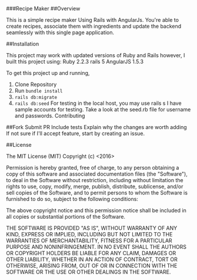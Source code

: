 ###Recipe Maker
##Overview

This is a simple recipe maker Using Rails with AngularJs. You're able to create recipes, associate them with ingredients and update the backend seamlessly with this single page application.

##Installation

This project may work with updated versions of Ruby and Rails however, I built this project using:
Ruby 2.2.3
rails 5
AngularJS 1.5.3

To get this project up and running,

1. Clone Repository
2. Run `bundle install`
3. `rails db:migrate`
4. `rails db:seed` For testing in the local host, you may use rails s I have sample accounts for testing. Take a look at the seed.rb file for username and passwords.
Contributing

##Fork
Submit PR
Include tests
Explain why the changes are worth adding
If not sure if I'll accept feature, start by creating an issue.


##License

The MIT License (MIT) Copyright (c) <2016>

Permission is hereby granted, free of charge, to any person obtaining a copy of this software and associated documentation files (the "Software"), to deal in the Software without restriction, including without limitation the rights to use, copy, modify, merge, publish, distribute, sublicense, and/or sell copies of the Software, and to permit persons to whom the Software is furnished to do so, subject to the following conditions:

The above copyright notice and this permission notice shall be included in all copies or substantial portions of the Software.

THE SOFTWARE IS PROVIDED "AS IS", WITHOUT WARRANTY OF ANY KIND, EXPRESS OR IMPLIED, INCLUDING BUT NOT LIMITED TO THE WARRANTIES OF MERCHANTABILITY, FITNESS FOR A PARTICULAR PURPOSE AND NONINFRINGEMENT. IN NO EVENT SHALL THE AUTHORS OR COPYRIGHT HOLDERS BE LIABLE FOR ANY CLAIM, DAMAGES OR OTHER LIABILITY, WHETHER IN AN ACTION OF CONTRACT, TORT OR OTHERWISE, ARISING FROM, OUT OF OR IN CONNECTION WITH THE SOFTWARE OR THE USE OR OTHER DEALINGS IN THE SOFTWARE.

